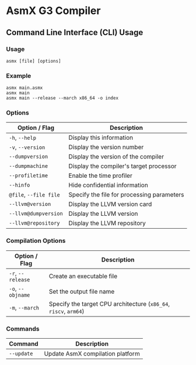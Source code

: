 # AsmX G3 Compiler

## Command Line Interface (CLI) Usage

### Usage

```
asmx [file] [options]
```

### Example

```
asmx main.asmx
asmx main
asmx main --release --march x86_64 -o index
```

### Options

| Option / Flag           | Description                                                        |
|-------------------------|--------------------------------------------------------------------|
| `-h`, `--help`          | Display this information                                           |
| `-v`, `--version`       | Display the version number                                         |
| `--dumpversion`         | Display the version of the compiler                                |
| `--dumpmachine`         | Display the compiler's target processor                            |
| `--profiletime`         | Enable the time profiler                                           |
| `--hinfo`               | Hide confidential information                                      |
| `@file`, `--file file`  | Specify the file for processing parameters                         |
| `--llvm@version`        | Display the LLVM version card                                      |
| `--llvm@dumpversion`    | Display the LLVM version                                           |
| `--llvm@repository`     | Display the LLVM repository                                        |

### Compilation Options

| Option / Flag           | Description                                                        |
|-------------------------|--------------------------------------------------------------------|
| `-r`, `--release`       | Create an executable file                                          |
| `-o`, `--objname`       | Set the output file name                                           |
| `-m`, `--march`         | Specify the target CPU architecture (`x86_64`, `riscv`, `arm64`)  |

### Commands

| Command                 | Description                                                        |
|-------------------------|--------------------------------------------------------------------|
| `--update`              | Update AsmX compilation platform                                   |

